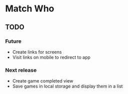 # Match Who

## TODO

### Future

-   Create links for screens
-   Visit links on mobile to redirect to app

### Next release

-   Create game completed view
-   Save games in local storage and display them in a list
